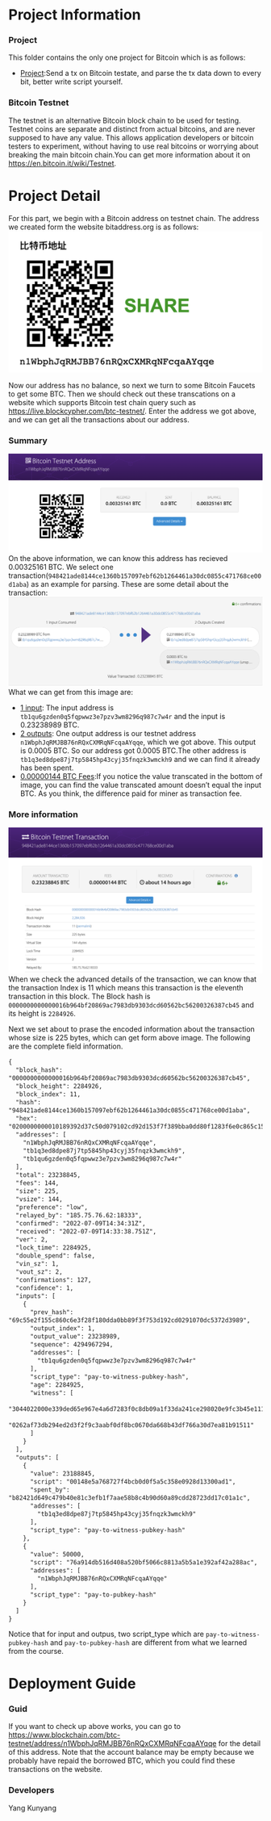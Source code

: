 # Project Information

### Project
This folder contains the only one project for Bitcoin which is as follows:
- [Project](#Project):Send a tx on Bitcoin testate, and parse the tx data down to every bit, better write script yourself.

### Bitcoin Testnet
The testnet is an alternative Bitcoin block chain to be used for testing. Testnet coins are separate and distinct from actual bitcoins, and are never supposed to have any value. This allows application developers or bitcoin testers to experiment, without having to use real bitcoins or worrying about breaking the main bitcoin chain.You can get more information about it on https://en.bitcoin.it/wiki/Testnet.

# Project Detail
For this part, we begin with a Bitcoin address on testnet chain. The address we created form the website bitaddress.org is as follows:
![image](PNG/address.png)

Now our address has no balance, so next we turn to some Bitcoin Faucets to get some BTC. Then we should check out these transcations on a website which supports Bitcoin test chain query such as https://live.blockcypher.com/btc-testnet/. Enter the address we got above, and we can get all the transactions about our address.

### Summary
![image](PNG/Summary.png)
On the above information, we can know this address has recieved 0.00325161 BTC. We select one transaction(`948421ade8144ce1360b157097ebf62b1264461a30dc0855c471768ce00d1aba`) as an example for parsing. These are some detail about the transaction:
![image](PNG/onetx.png)
What we can get from this image are:
- [1 input](#):
The input address is `tb1qu6gzden0q5fqpwwz3e7pzv3wm8296q987c7w4r` and the input is 0.23238989 BTC.
- [2 outputs](#):
One output address is our testnet address `n1WbphJqRMJBB76nRQxCXMRqNFcqaAYqqe`, which we got above. This output is 0.0005 BTC. So our address got 0.0005 BTC.The other address is `tb1q3ed8dpe87j7tp5845hp43cyj35fnqzk3wmckh9` and we can find it already has been spent.
- [0.00000144 BTC Fees](#):If you notice the value transcated in the bottom of image, you can find the value transcated amount doesn’t equal the input BTC. As you think, the difference paid for miner as transaction  fee.

### More information
![image](PNG/txView.png)
When we check the advanced details of the transaction, we can know that the transaction Index is 11 which means this transaction is the eleventh transaction in this block. The Block hash is `0000000000000016b964bf20869ac7983db9303dcd60562bc56200326387cb45` and its height is `2284926`.

Next we set about to prase the encoded information about the transaction whose size is 225 bytes, which can get form above image. The following are the complete field information.


```csv
{
  "block_hash": "0000000000000016b964bf20869ac7983db9303dcd60562bc56200326387cb45",
  "block_height": 2284926,
  "block_index": 11,
  "hash": "948421ade8144ce1360b157097ebf62b1264461a30dc0855c471768ce00d1aba",
  "hex": "0200000000010189392d37c50d079102cd92d153f7f389bba0dd80f1283f6e0c865c152f5ec5690100000000feffffff026dd56101000000001600148e5a768727f4bcb0d0f5a5c358e0928d13300ad150c30000000000001976a914db516d408a520bf5066c8813a5b5a1e392af42a288ac02473044022000e339ded65e967e4a6d7283f0c8db09a1f33da241ce298020e9fc3b45e1112302201865ec939a1c0df8b27e520838b5f6a23188a78ddb5720e907e8aea2d8c7ac1a01210262af73db294ed2d3f2f9c3aabf0df8bc0670da668b43df766a30d7ea81b915117ddd2200",
  "addresses": [
    "n1WbphJqRMJBB76nRQxCXMRqNFcqaAYqqe",
    "tb1q3ed8dpe87j7tp5845hp43cyj35fnqzk3wmckh9",
    "tb1qu6gzden0q5fqpwwz3e7pzv3wm8296q987c7w4r"
  ],
  "total": 23238845,
  "fees": 144,
  "size": 225,
  "vsize": 144,
  "preference": "low",
  "relayed_by": "185.75.76.62:18333",
  "confirmed": "2022-07-09T14:34:31Z",
  "received": "2022-07-09T14:33:38.751Z",
  "ver": 2,
  "lock_time": 2284925,
  "double_spend": false,
  "vin_sz": 1,
  "vout_sz": 2,
  "confirmations": 127,
  "confidence": 1,
  "inputs": [
    {
      "prev_hash": "69c55e2f155c860c6e3f28f180dda0bb89f3f753d192cd0291070dc5372d3989",
      "output_index": 1,
      "output_value": 23238989,
      "sequence": 4294967294,
      "addresses": [
        "tb1qu6gzden0q5fqpwwz3e7pzv3wm8296q987c7w4r"
      ],
      "script_type": "pay-to-witness-pubkey-hash",
      "age": 2284925,
      "witness": [
        "3044022000e339ded65e967e4a6d7283f0c8db09a1f33da241ce298020e9fc3b45e1112302201865ec939a1c0df8b27e520838b5f6a23188a78ddb5720e907e8aea2d8c7ac1a01",
        "0262af73db294ed2d3f2f9c3aabf0df8bc0670da668b43df766a30d7ea81b91511"
      ]
    }
  ],
  "outputs": [
    {
      "value": 23188845,
      "script": "00148e5a768727f4bcb0d0f5a5c358e0928d13300ad1",
      "spent_by": "b82421d649c479b40e81c3efb1f7aae58b8c4b90d60a89cdd28723dd17c01a1c",
      "addresses": [
        "tb1q3ed8dpe87j7tp5845hp43cyj35fnqzk3wmckh9"
      ],
      "script_type": "pay-to-witness-pubkey-hash"
    },
    {
      "value": 50000,
      "script": "76a914db516d408a520bf5066c8813a5b5a1e392af42a288ac",
      "addresses": [
        "n1WbphJqRMJBB76nRQxCXMRqNFcqaAYqqe"
      ],
      "script_type": "pay-to-pubkey-hash"
    }
  ]
}
```
Notice that for input and outpus, two script_type which are `pay-to-witness-pubkey-hash` and `pay-to-pubkey-hash` are different from what we learned from the course.




# Deployment Guide

### Guid

If you want to check up above works, you can go to https://www.blockchain.com/btc-testnet/address/n1WbphJqRMJBB76nRQxCXMRqNFcqaAYqqe for the detail of this address. Note that the account balance may be empty because we probably have repaid the borrowed BTC, which you could find these transactions on the website.
### Developers

Yang Kunyang

